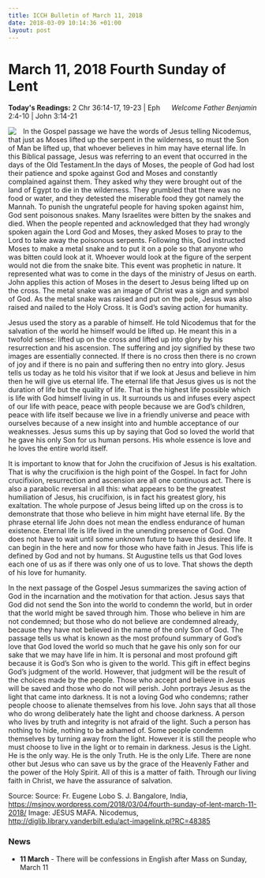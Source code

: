 ```yaml
---
title: ICCH Bulletin of March 11, 2018
date: 2018-03-09 10:14:36 +01:00
layout: post
---
```


# March 11, 2018 Fourth Sunday of Lent
<span style="float: right"><em>Welcome Father Benjamin</em></span>
**Today's Readings:** 2 Chr 36:14-17, 19-23 | Eph 2:4-10 | John 3:14-21


<img style="float: left; margin-right: 1em;" src="http://diglib.library.vanderbilt.edu/cdri/jpeg/Mafa053.jpg">

In the Gospel passage we have the words of Jesus telling Nicodemus, that just as Moses lifted up the serpent in the wilderness, so must the Son of Man be lifted up, that whoever believes in him may have eternal life. In this Biblical passage, Jesus was referring to an event that occurred in the days of the Old Testament.In the days of Moses, the people of God had lost their patience and spoke against God and Moses and constantly complained against them. They asked why they were brought out of the land of Egypt to die in the wilderness. They grumbled that there was no food or water, and they detested the miserable food they got namely the Mannah. To punish the ungrateful people for having spoken against him, God sent poisonous snakes. Many Israelites were bitten by the snakes and died. When the people repented and acknowledged that they had wrongly spoken again the Lord God and Moses, they asked Moses to pray to the Lord to take away the poisonous serpents. Following this, God instructed Moses to make a metal snake and to put it on a pole so that anyone who was bitten could look at it. Whoever would look at the figure of the serpent would not die from the snake bite. This event was prophetic in nature. It represented what was to come in the days of the ministry of Jesus on earth. John applies this action of Moses in the desert to Jesus being lifted up on the cross. The metal snake was an image of Christ was a sign and symbol of God. As the metal snake was raised and put on the pole, Jesus was also raised and nailed to the Holy Cross. It is God’s saving action for humanity.

Jesus used the story as a parable of himself. He told Nicodemus that for the salvation of the world he himself would be lifted up. He meant this in a twofold sense: lifted up on the cross and lifted up into glory by his resurrection and his ascension. The suffering and joy signified by these two images are essentially connected. If there is no cross then there is no crown of joy and if there is no pain and suffering then no entry into glory. Jesus tells us today as he told his visitor that if we look at Jesus and believe in him then he will give us eternal life. The eternal life that Jesus gives us is not the duration of life but the quality of life. That is the highest life possible which is life with God himself living in us. It surrounds us and infuses every aspect of our life with peace, peace with people because we are God’s children, peace with life itself because we live in a friendly universe and peace with ourselves because of a new insight into and humble acceptance of our weaknesses. Jesus sums this up by saying that God so loved the world that he gave his only Son for us human persons. His whole essence is love and he loves the entire world itself.

It is important to know that for John the crucifixion of Jesus is his exaltation. That is why the crucifixion is the high point of the Gospel. In fact for John crucifixion, resurrection and ascension are all one continuous act. There is also a parabolic reversal in all this: what appears to be the greatest humiliation of Jesus, his crucifixion, is in fact his greatest glory, his exaltation. The whole purpose of Jesus being lifted up on the cross is to demonstrate that those who believe in him might have eternal life. By the phrase eternal life John does not mean the endless endurance of human existence. Eternal life is life lived in the unending presence of God. One does not have to wait until some unknown future to have this desired life. It can begin in the here and now for those who have faith in Jesus. This life is defined by God and not by humans. St Augustine tells us that God loves each one of us as if there was only one of us to love. That shows the depth of his love for humanity.

In the next passage of the Gospel Jesus summarizes the saving action of God in the incarnation and the motivation for that action. Jesus says that God did not send the Son into the world to condemn the world, but in order that the world might be saved through him. Those who believe in him are not condemned; but those who do not believe are condemned already, because they have not believed in the name of the only Son of God. The passage tells us what is known as the most profound summary of God’s love that God loved the world so much that he gave his only son for our sake that we may have life in him. It is personal and most profound gift because it is God’s Son who is given to the world. This gift in effect begins God’s judgment of the world. However, that judgment will be the result of the choices made by the people. Those who accept and believe in Jesus will be saved and those who do not will perish. John portrays Jesus as the light that came into darkness. It is not a loving God who condemns; rather people choose to alienate themselves from his love. John says that all those who do wrong deliberately hate the light and choose darkness. A person who lives by truth and integrity is not afraid of the light. Such a person has nothing to hide, nothing to be ashamed of. Some people condemn themselves by turning away from the light. However it is still the people who must choose to live in the light or to remain in darkness. Jesus is the Light. He is the only way. He is the only Truth. He is the only Life. There are none other but Jesus who can save us by the grace of the Heavenly Father and the power of the Holy Spirit. All of this is a matter of faith. Through our living faith in Christ, we have the assurance of salvation.

Source: Source: Fr. Eugene Lobo S. J. Bangalore, India, https://msjnov.wordpress.com/2018/03/04/fourth-sunday-of-lent-march-11-2018/
Image: JESUS MAFA. Nicodemus, http://diglib.library.vanderbilt.edu/act-imagelink.pl?RC=48385

### News 

* **11 March** - There will be confessions in English after Mass on Sunday, March 11
